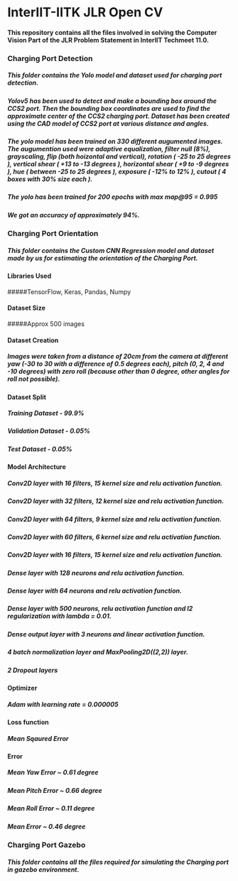 # InterIIT-IITK JLR Open CV
#### This repository contains all the files involved in solving the Computer Vision Part of the JLR Problem Statement in InterIIT Techmeet 11.0.

### Charging Port Detection
##### This folder contains the Yolo model and dataset used for charging port detection.

##### Yolov5 has been used to detect and make a bounding box around the CCS2 port. Then the bounding box coordinates are used to find the approximate center of the CCS2 charging port. Dataset has been created using the CAD model of CCS2 port at various distance and angles. 
##### The yolo model has been trained on 330 different augumented images. The augumention used were adaptive equalization, filter null (8%), grayscaling, flip (both hoizontal and vertical), rotation ( -25 to 25 degrees ), vertical shear ( +13 to -13 degrees ), horizontal shear ( +9 to -9 degrees ),  hue ( between -25 to 25 degrees ), exposure ( -12% to 12% ), cutout ( 4 boxes with 30% size each ).
##### The yolo has been trained for 200 epochs with max map@95 = 0.995
##### We got an accuracy of approximately 94%.
 

### Charging Port Orientation
##### This folder contains the Custom CNN Regression model and dataset made by us for estimating the orientation of the Charging Port.
#### Libraries Used  
#####TensorFlow, Keras, Pandas, Numpy
#### Dataset Size 
#####Approx 500 images
#### Dataset Creation 
##### Images were taken from a distance of 20cm from the camera at different yaw (-30 to 30 with a difference of 0.5 degrees each), pitch (0, 2, 4 and -10 degrees) with zero roll (because other than 0 degree, other angles for roll not possible).
#### Dataset Split
##### Training Dataset - 99.9%
##### Validation Dataset - 0.05%
##### Test Dataset - 0.05%
#### Model Architecture
##### Conv2D layer with 16 filters, 15 kernel size and relu activation function.
##### Conv2D layer with 32 filters, 12 kernel size and relu activation function.
##### Conv2D layer with 64 filters, 9 kernel size and relu activation function.
##### Conv2D layer with 60 filters, 6 kernel size and relu activation function.
##### Conv2D layer with 16 filters, 15 kernel size and relu activation function.
##### Dense layer with 128 neurons and relu activation function.
##### Dense layer with 64 neurons and relu activation function.
##### Dense layer with 500 neurons, relu activation function and l2 regularization with lambda = 0.01.
##### Dense output layer with 3 neurons and linear activation function.
##### 4 batch normalization layer and MaxPooling2D((2,2)) layer.
##### 2 Dropout layers
#### Optimizer
##### Adam with learning rate = 0.000005
#### Loss function
##### Mean Sqaured Error
#### Error
##### Mean Yaw Error ~ 0.61 degree
##### Mean Pitch Error ~ 0.66 degree
##### Mean Roll Error ~ 0.11 degree
##### Mean Error ~ 0.46 degree



### Charging Port Gazebo
##### This folder contains all the files required for simulating the Charging port in gazebo environment.
